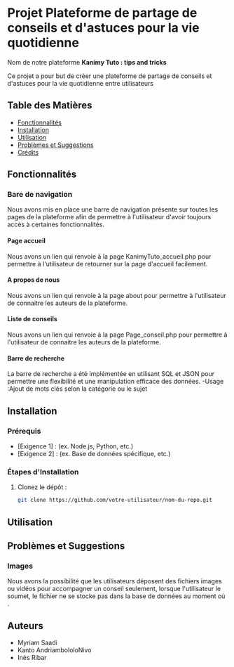 # Projet Plateforme de partage de conseils et d'astuces pour la vie quotidienne

Nom de notre plateforme **Kanimy Tuto : tips and tricks**

Ce projet a pour but de créer une plateforme de partage de conseils et d'astuces pour la vie quotidienne entre utilisateurs


## Table des Matières

- [Fonctionnalités](#fonctionnalités)
- [Installation](#installation)
- [Utilisation](#utilisation)
- [Problèmes et Suggestions](#problèmes-et-suggestions)
- [Crédits](#crédits)


## Fonctionnalités

### Bare de navigation
Nous avons mis en place une barre de navigation présente sur toutes les pages de la plateforme afin de permettre à l'utilisateur d'avoir toujours accès à certaines fonctionnalités.

#### Page accueil
Nous avons un lien qui renvoie à la page KanimyTuto_accueil.php pour permettre à l'utilisateur de retourner sur la page d'accueil facilement.
#### A propos de nous
Nous avons un lien qui renvoie à la page about pour permettre à l'utilisateur de connaitre les auteurs de la plateforme.
#### Liste de conseils
Nous avons un lien qui renvoie à la page Page_conseil.php pour permettre à l'utilisateur de connaitre les auteurs de la plateforme.
#### Barre de recherche
La barre de recherche a été implémentée en utilisant SQL et JSON pour permettre une flexibilité et une manipulation efficace des données.
-Usage :Ajout de mots clés selon la catégorie ou le sujet

## Installation

### Prérequis

- [Exigence 1] : (ex. Node.js, Python, etc.)
- [Exigence 2] : (ex. Base de données spécifique, etc.)

### Étapes d'Installation

1. Clonez le dépôt :
   ```bash
   git clone https://github.com/votre-utilisateur/nom-du-repo.git


## Utilisation


## Problèmes et Suggestions

### Images
Nous avons la possibilité que les utilisateurs déposent des fichiers images ou vidéos pour accompagner un conseil seulement, lorsque l'utilisateur le soumet, le fichier ne se stocke pas dans la base de données au moment où . 

## Auteurs

- Myriam Saadi
- Kanto AndriambololoNivo
- Inès Ribar
